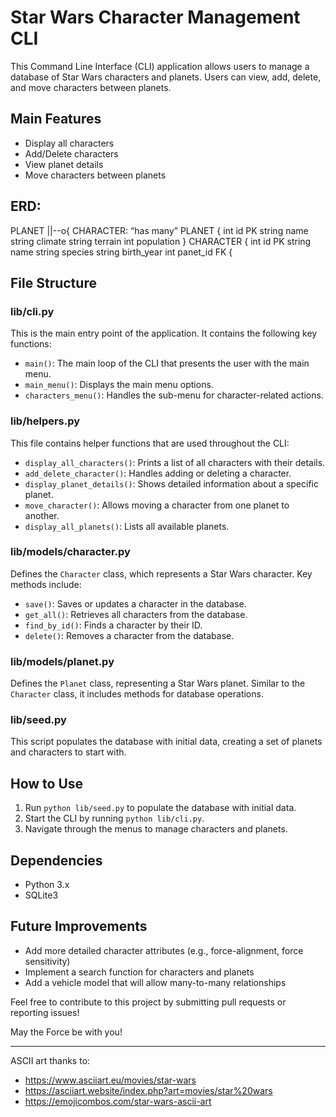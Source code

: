 # Star Wars Character Management CLI

This Command Line Interface (CLI) application allows users to manage a database of Star Wars characters and planets. Users can view, add, delete, and move characters between planets.

## Main Features

- Display all characters
- Add/Delete characters
- View planet details
- Move characters between planets

## ERD:
PLANET ||--o{ CHARACTER: “has many”
PLANET {
int id PK
string name
string climate
string terrain
int population
}
CHARACTER {
int id PK
string name
string species
string birth_year
int panet_id FK
{

## File Structure

### lib/cli.py
This is the main entry point of the application. It contains the following key functions:

- `main()`: The main loop of the CLI that presents the user with the main menu.
- `main_menu()`: Displays the main menu options.
- `characters_menu()`: Handles the sub-menu for character-related actions.

### lib/helpers.py
This file contains helper functions that are used throughout the CLI:

- `display_all_characters()`: Prints a list of all characters with their details.
- `add_delete_character()`: Handles adding or deleting a character.
- `display_planet_details()`: Shows detailed information about a specific planet.
- `move_character()`: Allows moving a character from one planet to another.
- `display_all_planets()`: Lists all available planets.

### lib/models/character.py
Defines the `Character` class, which represents a Star Wars character. Key methods include:

- `save()`: Saves or updates a character in the database.
- `get_all()`: Retrieves all characters from the database.
- `find_by_id()`: Finds a character by their ID.
- `delete()`: Removes a character from the database.

### lib/models/planet.py
Defines the `Planet` class, representing a Star Wars planet. Similar to the `Character` class, it includes methods for database operations.

### lib/seed.py
This script populates the database with initial data, creating a set of planets and characters to start with.

## How to Use

1. Run `python lib/seed.py` to populate the database with initial data.
2. Start the CLI by running `python lib/cli.py`.
3. Navigate through the menus to manage characters and planets.

## Dependencies

- Python 3.x
- SQLite3

## Future Improvements

- Add more detailed character attributes (e.g., force-alignment, force sensitivity)
- Implement a search function for characters and planets
- Add a vehicle model that will allow many-to-many relationships

Feel free to contribute to this project by submitting pull requests or reporting issues!

May the Force be with you!

---

ASCII art thanks to:
- https://www.asciiart.eu/movies/star-wars
- https://asciiart.website/index.php?art=movies/star%20wars
- https://emojicombos.com/star-wars-ascii-art


<!-- # Phase 3 CLI+ORM Project Template

## Learning Goals

- Discuss the basic directory structure of a CLI.
- Outline the first steps in building a CLI.

---

## Introduction

You now have a basic idea of what constitutes a CLI. Fork and clone this lesson
for a project template for your CLI.

Take a look at the directory structure:

```console
.
├── Pipfile
├── Pipfile.lock
├── README.md
└── lib
    ├── models
    │   ├── __init__.py
    │   └── model_1.py
    ├── cli.py
    ├── debug.py
    └── helpers.py
```

Note: The directory also includes two files named `CONTRIBUTING.md` and
`LICENSE.md` that are specific to Flatiron's curriculum. You can disregard or
delete the files if you want.

---

## Generating Your Environment

You might have noticed in the file structure- there's already a Pipfile!

Install any additional dependencies you know you'll need for your project by
adding them to the `Pipfile`. Then run the commands:

```console
pipenv install
pipenv shell
```

---

## Generating Your CLI

A CLI is, simply put, an interactive script and prompts the user and performs
operations based on user input.

The project template has a sample CLI in `lib/cli.py` that looks like this:

```py
# lib/cli.py

from helpers import (
    exit_program,
    helper_1
)


def main():
    while True:
        menu()
        choice = input("> ")
        if choice == "0":
            exit_program()
        elif choice == "1":
            helper_1()
        else:
            print("Invalid choice")


def menu():
    print("Please select an option:")
    print("0. Exit the program")
    print("1. Some useful function")


if __name__ == "__main__":
    main()
```

The helper functions are located in `lib/helpers.py`:

```py
# lib/helpers.py

def helper_1():
    print("Performing useful function#1.")


def exit_program():
    print("Goodbye!")
    exit()
```

You can run the template CLI with `python lib/cli.py`, or include the shebang
and make it executable with `chmod +x`. The template CLI will ask for input, do
some work, and accomplish some sort of task.

Past that, CLIs can be whatever you'd like, as long as you follow the project
requirements.

Of course, you will update `lib/cli.py` with prompts that are appropriate for
your application, and you will update `lib/helpers.py` to replace `helper_1()`
with a useful function based on the specific problem domain you decide to
implement, along with adding other helper functions to the module.

In the `lib/models` folder, you should rename `model_1.py` with the name of a
data model class from your specific problem domain, and add other classes to the
folder as needed. The file `lib/models/__init__.py` has been initialized to
create the necessary database constants. You need to add import statements to
the various data model classes in order to use the database constants.

You are also welcome to implement a different module and directory structure.
However, your project should be well organized, modular, and follow the design
principal of separation of concerns, which means you should separate code
related to:

- User interface
- Data persistence
- Problem domain rules and logic

---

## Updating README.md

`README.md` is a Markdown file that should describe your project. You will
replace the contents of this `README.md` file with a description of **your**
actual project.

Markdown is not a language that we cover in Flatiron's Software Engineering
curriculum, but it's not a particularly difficult language to learn (if you've
ever left a comment on Reddit, you might already know the basics). Refer to the
cheat sheet in this assignments's resources for a basic guide to Markdown.

### What Goes into a README?

This README serves as a template. Replace the contents of this file to describe
the important files in your project and describe what they do. Each Python file
that you edit should get at least a paragraph, and each function should be
described with a sentence or two.

Describe your actual CLI script first, and with a good level of detail. The rest
should be ordered by importance to the user. (Probably functions next, then
models.)

Screenshots and links to resources that you used throughout are also useful to
users and collaborators, but a little more syntactically complicated. Only add
these in if you're feeling comfortable with Markdown.

---

## Conclusion

A lot of work goes into a good CLI, but it all relies on concepts that you've
practiced quite a bit by now. Hopefully this template and guide will get you off
to a good start with your Phase 3 Project.

Happy coding!

---

## Resources

- [Markdown Cheat Sheet](https://www.markdownguide.org/cheat-sheet/) -->
